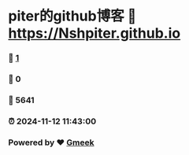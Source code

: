 # piter的github博客 :link: https://Nshpiter.github.io 
### :page_facing_up: [1](https://Nshpiter.github.io/tag.html) 
### :speech_balloon: 0 
### :hibiscus: 5641 
### :alarm_clock: 2024-11-12 11:43:00 
### Powered by :heart: [Gmeek](https://github.com/Meekdai/Gmeek)
